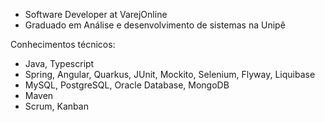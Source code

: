 - Software Developer at VarejOnline 
- Graduado em Análise e desenvolvimento de sistemas na Unipê

Conhecimentos técnicos:
- Java, Typescript
- Spring, Angular, Quarkus, JUnit, Mockito, Selenium, Flyway, Liquibase
- MySQL, PostgreSQL, Oracle Database, MongoDB
- Maven
- Scrum, Kanban
